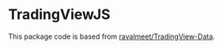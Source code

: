 # TradingViewJS

This package code is based from [ravalmeet/TradingView-Data](https://github.com/ravalmeet/TradingView-Data).
